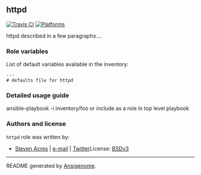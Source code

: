## httpd

[![Travis CI](http://img.shields.io/travis/sacres/ansible/roles/httpd.svg?style=flat)](http://travis-ci.org/sacres/ansible/roles/httpd)  [![Platforms](http://img.shields.io/badge/platforms-el-lightgrey.svg?style=flat)](#)

httpd described in a few paragraphs....




### Role variables

List of default variables available in the inventory:

    ---
    # defaults file for httpd


### Detailed usage guide

ansible-playbook -i inventory/foo or include as a role in top level playbook

### Authors and license

`httpd` role was written by:
- [Steven Acres](https://github.com/sacres/ansible) | [e-mail](mailto:steven@swatteksystems.com) | [Twitter](https://twitter.com/swamobil)License: [BSDv3](https://tldrlegal.com/license/bsd-3-clause-license-(revised))

***

README generated by [Ansigenome](https://github.com/nickjj/ansigenome/).
